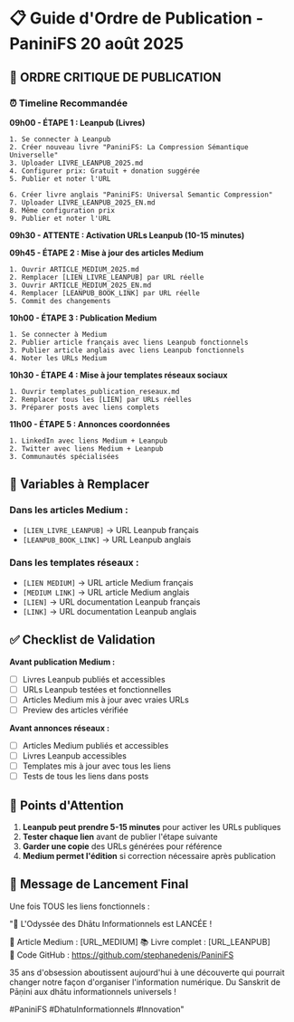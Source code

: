# 📋 Guide d'Ordre de Publication - PaniniFS 20 août 2025

## 🚨 ORDRE CRITIQUE DE PUBLICATION

### ⏰ Timeline Recommandée

**09h00 - ÉTAPE 1 : Leanpub (Livres)**
```
1. Se connecter à Leanpub
2. Créer nouveau livre "PaniniFS: La Compression Sémantique Universelle" 
3. Uploader LIVRE_LEANPUB_2025.md
4. Configurer prix: Gratuit + donation suggérée
5. Publier et noter l'URL

6. Créer livre anglais "PaniniFS: Universal Semantic Compression"
7. Uploader LIVRE_LEANPUB_2025_EN.md  
8. Même configuration prix
9. Publier et noter l'URL
```

**09h30 - ATTENTE : Activation URLs Leanpub (10-15 minutes)**

**09h45 - ÉTAPE 2 : Mise à jour des articles Medium**
```
1. Ouvrir ARTICLE_MEDIUM_2025.md
2. Remplacer [LIEN_LIVRE_LEANPUB] par URL réelle
3. Ouvrir ARTICLE_MEDIUM_2025_EN.md  
4. Remplacer [LEANPUB_BOOK_LINK] par URL réelle
5. Commit des changements
```

**10h00 - ÉTAPE 3 : Publication Medium**
```
1. Se connecter à Medium
2. Publier article français avec liens Leanpub fonctionnels
3. Publier article anglais avec liens Leanpub fonctionnels
4. Noter les URLs Medium
```

**10h30 - ÉTAPE 4 : Mise à jour templates réseaux sociaux**
```
1. Ouvrir templates_publication_reseaux.md
2. Remplacer tous les [LIEN] par URLs réelles
3. Préparer posts avec liens complets
```

**11h00 - ÉTAPE 5 : Annonces coordonnées**
```
1. LinkedIn avec liens Medium + Leanpub
2. Twitter avec liens Medium + Leanpub  
3. Communautés spécialisées
```

## 🔗 Variables à Remplacer

### Dans les articles Medium :
- `[LIEN_LIVRE_LEANPUB]` → URL Leanpub français
- `[LEANPUB_BOOK_LINK]` → URL Leanpub anglais

### Dans les templates réseaux :
- `[LIEN MEDIUM]` → URL article Medium français
- `[MEDIUM LINK]` → URL article Medium anglais  
- `[LIEN]` → URL documentation Leanpub français
- `[LINK]` → URL documentation Leanpub anglais

## ✅ Checklist de Validation

**Avant publication Medium :**
- [ ] Livres Leanpub publiés et accessibles
- [ ] URLs Leanpub testées et fonctionnelles
- [ ] Articles Medium mis à jour avec vraies URLs
- [ ] Preview des articles vérifiée

**Avant annonces réseaux :**
- [ ] Articles Medium publiés et accessibles
- [ ] Livres Leanpub accessibles  
- [ ] Templates mis à jour avec tous les liens
- [ ] Tests de tous les liens dans posts

## 🎯 Points d'Attention

1. **Leanpub peut prendre 5-15 minutes** pour activer les URLs publiques
2. **Tester chaque lien** avant de publier l'étape suivante
3. **Garder une copie** des URLs générées pour référence
4. **Medium permet l'édition** si correction nécessaire après publication

## 🚀 Message de Lancement Final

Une fois TOUS les liens fonctionnels :

"🚀 L'Odyssée des Dhātu Informationnels est LANCÉE !

📖 Article Medium : [URL_MEDIUM]
📚 Livre complet : [URL_LEANPUB]  
🔧 Code GitHub : https://github.com/stephanedenis/PaniniFS

35 ans d'obsession aboutissent aujourd'hui à une découverte qui pourrait changer notre façon d'organiser l'information numérique. Du Sanskrit de Pāṇini aux dhātu informationnels universels !

#PaniniFS #DhatuInformationnels #Innovation"
